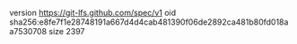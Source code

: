 version https://git-lfs.github.com/spec/v1
oid sha256:e8fe7f1e28748191a667d4d4cab481390f06de2892ca481b80fd018aa7530708
size 2397
